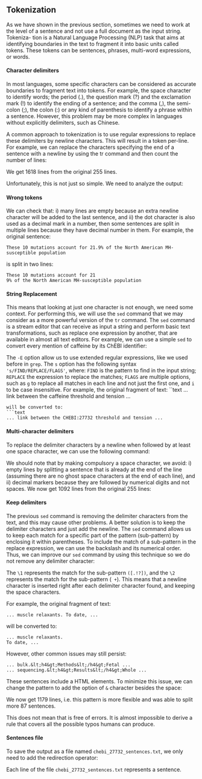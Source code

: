 <script>
import Execute from "$components/Execute.svelte";
</script>

## Tokenization

As we have shown in the previous section, sometimes we need to work at the
level of a sentence and not use a full document as the input string. Tokeniza-
tion is a Natural Language Processing (NLP) task that aims at identifying
boundaries in the text to fragment it into basic units called tokens. These
tokens can be sentences, phrases, multi-word expressions, or words.

#### Character delimiters

In most languages, some specific characters can be considered as accurate
boundaries to fragment text into tokens. For example, the space character
to identify words; the period (.), the question mark (?) and the exclamation
mark (!) to identify the ending of a sentence; and the comma (,), the semi-
colon (;), the colon (:) or any kind of parenthesis to identify a phrase within a
sentence. However, this problem may be more complex in languages without
explicitly delimiters, such as Chinese.

A common approach to tokenization is to use regular expressions to replace these delimiters by newline characters. This will result in a token per-line. For example, we can replace the characters specifying the end of a sentence with a newline by using the tr command and then count the number of lines:

<Execute command="tr '[.!?]' '\n' < chebi_27732.txt | wc -l" />

We get 1618 lines from the original 255 lines.

<Execute command="wc -l chebi_27732.txt" />

Unfortunately, this is not just so simple. We need to analyze the output:

<Execute command="tr '[.!?]' '\n' < chebi_27732.txt | less" />

#### Wrong tokens

We can check that: i) many lines are empty because an extra newline character will be added to the last sentence, and ii) the dot character is also used
as a decimal mark in a number, then some sentences are split in multiple
lines because they have decimal number in them. For example, the original
sentence:

```text
These 10 mutations account for 21.9% of the North American MH-susceptible population
```

is split in two lines:

```text
These 10 mutations account for 21
9% of the North American MH-susceptible population
```

#### String Replacement

This means that looking at just one character is not enough, we need some
context. For performing this, we will use the `sed` command that we may
consider as a more powerful version of the `tr` command. The `sed` command
is a stream editor that can receive as input a string and perform basic text
transformations, such as replace one expression by another, that are available
in almost all text editors. For example, we can use a simple `sed` to convert
every mention of caffeine by its ChEBI identifier:

<Execute command="sed -E 's/caffeine/CHEBI:27732/gi' chebi_27732.txt" />

The `-E` option allow us to use extended regular expressions, like we used
before in `grep`. The `s` option has the following syntax `'s/FIND/REPLACE/FLAGS'`, where: `FIND` is the pattern to find in the input string; `REPLACE`
the expression to replace the matches; `FLAGS` are multiple options, such as
`g` to replace all matches in each line and not just the first one, and `i` to be
case insensitive.
For example, the original fragment of text:
``text
... link between the caffeine threshold and tension ...

````
will be converted to:
```text
... link between the CHEBI:27732 threshold and tension ...
````

#### Multi-character delimiters

To replace the delimiter characters by a newline when followed by at least
one space character, we can use the following command:

<Execute command="sed -E 's/[.!?] +/\n/g' chebi_27732.txt" />

We should note that by making compulsory a space character, we avoid: i)
empty lines by splitting a sentence that is already at the end of the line (assuming there are no ghost space characters at the end of each line), and ii) decimal markers because they are followed by numerical digits and not spaces.
We now get 1092 lines from the original 255 lines:

<Execute command="sed -E 's/[.!?] +/\n/g' chebi_27732.txt | wc -l" />

#### Keep delimiters

The previous `sed` command is removing the delimiter characters from the
text, and this may cause other problems. A better solution is to keep the
delimiter characters and just add the newline. The `sed` command allows us to
keep each match for a specific part of the pattern (sub-pattern) by enclosing
it within parentheses. To include the match of a sub-pattern in the replace
expression, we can use the backslash and its numerical order. Thus, we can
improve our `sed` command by using this technique so we do not remove any
delimiter character:

<Execute command="sed -E 's/([.!?])( +)/\1\n\2/g' chebi_27732.txt" />

The `\1` represents the match for the sub-pattern `([.!?])`, and the `\2` represents the match for the sub-pattern (` +`). This means that a newline character is inserted right after each delimiter character found, and keeping the space characters.

For example, the original fragment of text:

```text
... muscle relaxants. To date, ...
```

will be converted to:

```text
... muscle relaxants.
To date, ...
```

However, other common issues may still persist:

```text
... bulk.&lt;h4&gt;Methods&lt;/h4&gt;Fetal ...
... sequencing.&lt;h4&gt;Results&lt;/h4&gt;Whole ...
```

These sentences include a HTML elements.
To minimize this issue, we can change the pattern to add the option of `&`
character besides the space:

<Execute command="sed -E 's/([.!?])([& ]+)/\1\n\2/g' chebi_27732.txt | wc -l" />

We now get 1179 lines, i.e. this pattern is more flexible and was able to split
more 87 sentences.

<Execute command="expr 1179 - 1092" />

This does not mean that is free of errors. It is almost impossible to derive
a rule that covers all the possible typos humans can produce.

#### Sentences file

To save the output as a file named `chebi_27732_sentences.txt`, we only need
to add the redirection operator:

<Execute command="sed -E 's/([.!?])([& ]+)/\1\n\2/g' chebi_27732.txt > chebi_27732_sentences.txt" />

Each line of the file `chebi_27732_sentences.txt` represents a sentence.
